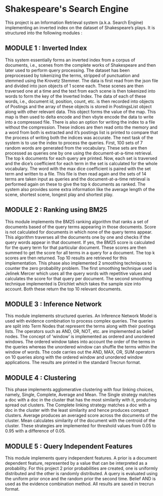 # Shakespeare's Search Engine

This project is an Information Retrieval system (a.k.a. Search Engine) implementing an inverted index on the dataset of Shakespeare’s plays. It is structured into the following modules :

## MODULE 1 : Inverted Index
This system essentially forms an inverted index from a corpus of documents, i.e., scenes from the complete works of Shakespeare and then later used to perform query processing. The dataset has been preprocessed by tokenizing the terms, stripped of punctuation and stemmed using the Krovetz Stemmer. The data is first read from the json file and divided into json objects of 1 scene each. These scenes are then traversed one at a time and the text from each scene is then tokenized into words to form the key of the Inverted Index. The data of each of these words, i.e., document id, position, count, etc. is then recorded into objects of Postings and the array of these objects is stored in PostingsList object along with other relevant data. This object forms the value of the map. This map is then used to delta encode and then vbyte encode the data to write into a compressed file. There is also an option for writing the index to a file without the compression. These indices are then read onto the memory and a word from both is extracted and it’s postings list is printed to compare that the process of writing both the indices was accurate.
The next task of the system is to use the index to process the queries. First, 100 sets of 7 random words are generated from the vocabulary. These sets are then processed as queries one by one using the document-at-a-time retrieval. The top k documents for each query are printed. Now, each set is traversed and the dice’s coefficient for each term in the set is calculated for the whole vocabulary. The word with the max dice coefficient is paired with the set term and written to a file. This file is then read again and the sets of 14 terms are taken input as queries and the document-at-a-time retrieval is performed again on these to give the top k documents as ranked. The system also provides some extra information like the average length of the scene, shortest scene, longest play and shortest play.

## MODULE 2 : Ranking using BM25
This module implements the BM25 ranking algorithm that ranks a set of documents based of the query terms appearing in those documents. Score is not calculated for documents in which none of the query terms appear. This algorithm traverses all the documents one by one and checks if the query words appear in that document. If yes, the BM25 score is calculated for the query term for that particular document. These scores are then summed to get the score for all terms in a query for a document. The top k scores are then returned. Top 10 results are retrieved for this implementation.
This phase also implemented 2 smoothing techniques to counter the zero probability problem. The first smoothing technique used is Jelinek Mercer which uses all the query words with repetitive values and calculates the score for that query per document. The second smoothing technique implemented is Dirichlet which takes the sample size into account. Both these return the top 10 relevant documents.

## MODULE 3 : Inference Network
This module implements structured queries. An Inference Network Model is used with evidence combination to process complex queries. The queries are split into Term Nodes that represent the terms along with their postings lists. The operators such as AND, OR, NOT, etc. are implemented as belief nodes. The concept of ‘window’ is implemented as ordered and unordered windows. The ordered window takes into account the order of the terms in the queries whereas the unordered window can shuffle the terms within the window of words. The code carries out the AND, MAX, OR, SUM operators on 10 queries along with the ordered window and unordered window applications. The results are printed in the standard Trecrun format.

## MODULE 4 : Clustering
This phase implements agglomerative clustering with four linking choices, namely, Single, Complete, Average and Mean. The Single strategy matches a doc with a doc in the cluster that has the most similarity with it, producing spread out clusters. The Complete linking strategy matches a doc with a doc in the cluster with the least similarity and hence produces compact clusters. Average produces an averaged score across the documents of the cluster. Mean calculates similarity of the document with the centroid of the cluster. These strategies are implemented for threshold values from 0.05 to 0.95 with a difference of 0.05.

## MODULE 5 : Query Independent Features
This module implements query independent features. A prior is a document dependent feature, represented by a value that can be interpreted as a probability. For this project 2 prior probabilities are created, one is uniformly distributed and the other is randomly distributed. A query is evaluated using the uniform prior once and the random prior the second time. Belief AND is used as the evidence combination method. All results are saved in trecrun format.
